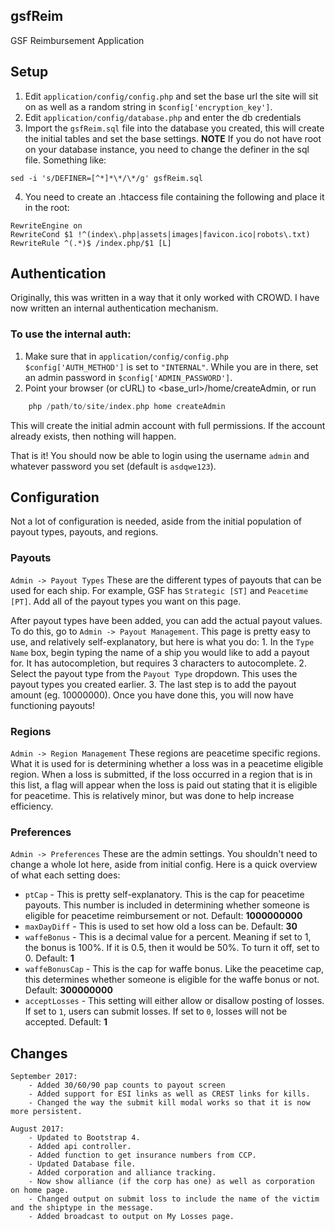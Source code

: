 ## gsfReim
GSF Reimbursement Application

## Setup
1. Edit `application/config/config.php` and set the base url the site will sit on as well as a random string in `$config['encryption_key']`.
2. Edit `application/config/database.php` and enter the db credentials
3. Import the `gsfReim.sql` file into the database you created, this will create the initial tables and set the base settings. **NOTE** If you do not have root on your database instance, you need to change the definer in the sql file. Something like:
```
sed -i 's/DEFINER=[^*]*\*/\*/g' gsfReim.sql
```
4. You need to create an .htaccess file containing the following and place it in the root:
```
RewriteEngine on
RewriteCond $1 !^(index\.php|assets|images|favicon.ico|robots\.txt)
RewriteRule ^(.*)$ /index.php/$1 [L]
```

## Authentication
Originally, this was written in a way that it only worked with CROWD. I have now written an internal authentication mechanism.

### To use the internal auth:
1. Make sure that in `application/config/config.php` `$config['AUTH_METHOD']` is set to `"INTERNAL"`. While you are in there, set an admin password in `$config['ADMIN_PASSWORD']`.
2. Point your browser (or cURL) to <base_url>/home/createAdmin, or run
```php
    php /path/to/site/index.php home createAdmin
```
This will create the initial admin account with full permissions. If the account already exists, then nothing will happen.

That is it! You should now be able to login using the username `admin` and whatever password you set (default is `asdqwe123`).

## Configuration
Not a lot of configuration is needed, aside from the initial population of payout types, payouts, and regions.

### Payouts
`Admin -> Payout Types`
These are the different types of payouts that can be used for each ship. For example, GSF has `Strategic [ST]` and `Peacetime [PT]`. Add all of the payout types you want on this page.

After payout types have been added, you can add the actual payout values. To do this, go to `Admin -> Payout Management`. This page is pretty easy to use, and relatively self-explanatory, but here is what you do:
    1. In the `Type Name` box, begin typing the name of a ship you would like to add a payout for. It has autocompletion, but requires 3 characters to autocomplete.
    2. Select the payout type from the `Payout Type` dropdown. This uses the payout types you created earlier.
    3. The last step is to add the payout amount (eg. 10000000).
Once you have done this, you will now have functioning payouts!

### Regions
`Admin -> Region Management`
These regions are peacetime specific regions. What it is used for is determining whether a loss was in a peacetime eligible region. When a loss is submitted, if the loss occurred in a region that is in this list, a flag will appear when the loss is paid out stating that it is eligible for peacetime. This is relatively minor, but was done to help increase efficiency.

### Preferences
`Admin -> Preferences`
These are the admin settings. You shouldn't need to change a whole lot here, aside from initial config. Here is a quick overview of what each setting does:
* `ptCap` - This is pretty self-explanatory. This is the cap for peacetime payouts. This number is included in determining whether someone is eligible for peacetime reimbursement or not. Default: **1000000000**
* `maxDayDiff` - This is used to set how old a loss can be. Default: **30**
* `waffeBonus` - This is a decimal value for a percent. Meaning if set to 1, the bonus is 100%. If it is 0.5, then it would be 50%. To turn it off, set to 0. Default: **1**
* `waffeBonusCap` - This is the cap for waffe bonus. Like the peacetime cap, this determines whether someone is eligible for the waffe bonus or not. Default: **300000000**
* `acceptLosses` - This setting will either allow or disallow posting of losses. If set to `1`, users can submit losses. If set to `0`, losses will not be accepted. Default: **1**

## Changes
```
September 2017:
	- Added 30/60/90 pap counts to payout screen
	- Added support for ESI links as well as CREST links for kills.
	- Changed the way the submit kill modal works so that it is now more persistent.

August 2017:
	- Updated to Bootstrap 4.
	- Added api controller.
	- Added function to get insurance numbers from CCP.
	- Updated Database file.
	- Added corporation and alliance tracking.
	- Now show alliance (if the corp has one) as well as corporation on home page.
	- Changed output on submit loss to include the name of the victim and the shiptype in the message.
	- Added broadcast to output on My Losses page.
```
